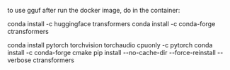 to use gguf after run the docker image, do in the container:

conda install -c huggingface transformers
conda install -c conda-forge ctransformers


conda install pytorch torchvision torchaudio cpuonly -c pytorch
conda install -c conda-forge cmake
pip install --no-cache-dir --force-reinstall --verbose ctransformers